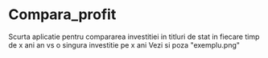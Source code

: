# Compara_profit
Scurta aplicatie pentru compararea investitiei in titluri de stat in fiecare timp de x ani an vs o singura investitie pe x ani
Vezi si poza "exemplu.png"
